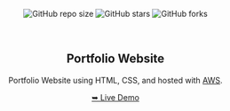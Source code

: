 <div align="center">

![GitHub repo size](https://img.shields.io/github/repo-size/Alejandro906/Portfolio-Website)
![GitHub stars](https://img.shields.io/github/stars/Alejandro906/Portfolio-Website?style=social)
![GitHub forks](https://img.shields.io/github/forks/Alejandro906/Portfolio-Website?style=social)

<br />

## Portfolio Website

Portfolio Website using HTML, CSS, and hosted with [AWS](https://aws.amazon.com/free/?gclid=Cj0KCQiA19e8BhCVARIsALpFMgE1J-cADzLpavlXvaKNPK7hMdGVpamKMt__TWhVy8CIgxl8akeXAuAaAkZREALw_wcB&trk=15faae9b-ab87-4e8f-8946-c46e8264e383&sc_channel=ps&ef_id=Cj0KCQiA19e8BhCVARIsALpFMgE1J-cADzLpavlXvaKNPK7hMdGVpamKMt__TWhVy8CIgxl8akeXAuAaAkZREALw_wcB:G:s&s_kwcid=AL!4422!3!645208863523!e!!g!!amazon%20aws!19572078132!145087520613&all-free-tier.sort-by=item.additionalFields.SortRank&all-free-tier.sort-order=asc&awsf.Free%20Tier%20Types=*all&awsf.Free%20Tier%20Categories=*all).

[➥ Live Demo](<http://ec2-51-20-18-157.eu-north-1.compute.amazonaws.com/>)

</div>
